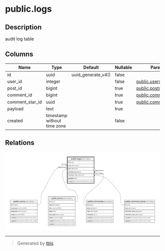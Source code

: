 # public.logs

## Description

audit log table

## Columns

| Name | Type | Default | Nullable | Parents |
| ---- | ---- | ------- | -------- | ------- |
| id | uuid | uuid_generate_v4() | false |  |
| user_id | integer |  | false | [public.users](public.users.md) |
| post_id | bigint |  | true | [public.posts](public.posts.md) |
| comment_id | bigint |  | true | [public.comments](public.comments.md) |
| comment_star_id | uuid |  | true | [public.comment_stars](public.comment_stars.md) |
| payload | text |  | true |  |
| created | timestamp without time zone |  | false |  |

## Relations

![er](public.logs.svg)

---

> Generated by [tbls](https://github.com/k1LoW/tbls)
